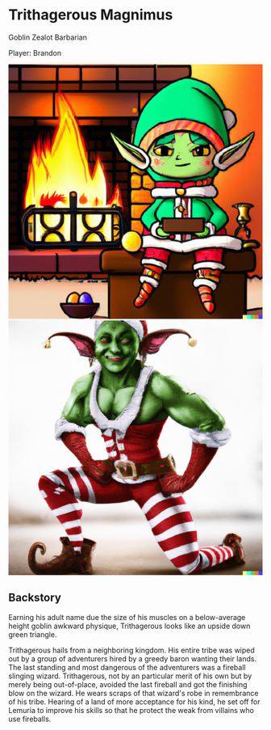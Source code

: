 # Trithagerous Magnimus

Goblin Zealot Barbarian

Player: Brandon

![Docusaurus themed image](/img/players/Tri-chibi.png#gh-light-mode-only)
![Docusaurus themed image](/img/players/Tri-muscle.png#gh-dark-mode-only)

## Backstory

Earning his adult name due the size of his muscles on a below-average height goblin awkward physique, Trithagerous looks like an upside down green triangle.

Trithagerous hails from a neighboring kingdom.
His entire tribe was wiped out by a group of adventurers hired by a greedy baron wanting their lands.
The last standing and most dangerous of the adventurers was a fireball slinging wizard.
Trithagerous, not by an particular merit of his own but by merely being out-of-place, avoided the last fireball and got the finishing blow on the wizard.
He wears scraps of that wizard's robe in remembrance of his tribe. Hearing of a land of more acceptance for his kind, he set off for Lemuria to improve his skills so that he protect the weak from villains who use fireballs.
